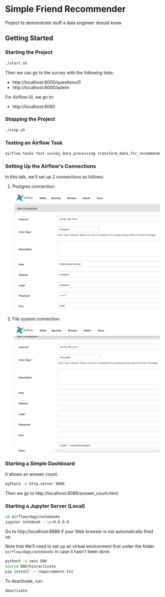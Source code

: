 # Simple Friend Recommender

Project to demonstrate stuff a data engineer should know

## Getting Started

### Starting the Project

```sh
./start.sh
```

Then we can go to the survey with the following links:
* http://localhost:8000/questions/0
* http://localhost:8000/admin

For Airflow UI, we go to:
* http://localhost:8080

### Stopping the Project

```sh
./stop.sh
```

### Testing an Airflow Task

```sh
airflow tasks test survey_data_processing transform_data_for_recommender 2021-04-04
```

### Setting Up the Airflow's Connections

In this talk, we'll set up 2 connections as follows:

1. Postgres connection:

    ![Survey DB Conn](survey_db_conn.png)

1. File system connection:

    ![Survey File Conn](survey_file_conn.png)

### Starting a Simple Dashboard

It shows an answer count.

```sh
python3 -m http.server 8088
```

Then we go to http://localhost:8088/answer_count.html.

### Starting a Jupyter Server (Local)

```sh
cd airflow/dags/notebooks
jupyter notebook --ip=0.0.0.0
```

Go to http://localhost:8888 if your Web browser is not automatically fired up.

Note that We'll need to set up an virtual environment first under the folder `airflow/dags/notebooks` in case it hasn't been done.

```sh
python3 -m venv ENV
source ENV/bin/activate
pip install -r requirements.txt
```

To deactivate, run:

```sh
deactivate
```
